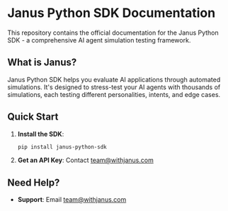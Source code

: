 # Janus Python SDK Documentation

This repository contains the official documentation for the Janus Python SDK - a comprehensive AI agent simulation testing framework.

## What is Janus?

Janus Python SDK helps you evaluate AI applications through automated simulations. It's designed to stress-test your AI agents with thousands of simulations, each testing different personalities, intents, and edge cases.


## Quick Start

1. **Install the SDK**:
   ```bash
   pip install janus-python-sdk
   ```

2. **Get an API Key**: Contact [team@withjanus.com](mailto:team@withjanus.com)


## Need Help?

- **Support**: Email [team@withjanus.com](mailto:team@withjanus.com)

